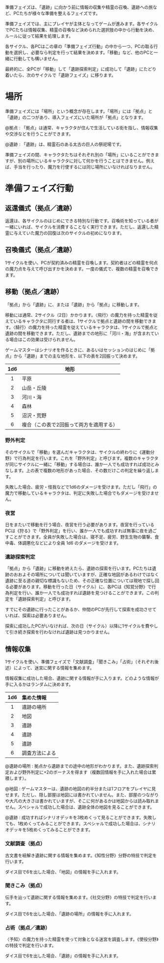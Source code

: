 準備フェイズは、「遺跡」に向かう前に情報の収集や精霊の召喚、遺跡への旅など、PCたちが様々な準備を整えるフェイズです。

準備フェイズでは、主にプレイヤが主体となってゲームが進みます。各サイクルでPCたちは情報収集、精霊の召喚など決められた選択肢の中から行動を決め、ルールに従って結果を処理します。

各サイクル、各PCはこの章の「準備フェイズ行動」の中から一つ、PCの取る行動を選択し、必要なら判定を行って結果を決めます。「移動」など、他のPCと一緒に行動しても構いません。

最終的に、全PCが「移動」して「遺跡探索判定」に成功して「遺跡」にたどり着いたら、次のサイクルで「遺跡フェイズ」に移ります。


# 場所

準備フェイズには「場所」という概念が存在します。「場所」には「拠点」と「遺跡」の二つがあり、導入フェイズにいた場所が「拠点」となります。

@拠点 : 「拠点」は通常、キャラクタが住んで生活している街を指し、情報収集や交渉などを行うことができます。

@遺跡 : 「遺跡」は、精霊石のある太古の巨人の祭祀場です。

準備フェイズの間、キャラクタたちはそれぞれ別の「場所」にいることができますが、別の場所にいるキャラクタに対して何かを行うことはできません。例えば、手当を行ったり、魔力を行使するには同じ場所にいなければなりません。


# 準備フェイズ行動

## 返還儀式（拠点／遺跡）

返還は、各サイクルのはじめにできる特別な行動です。召喚術を知っている者が一緒にいれば、サイクルを消費することなく実行できます。ただし、返還した精霊に与えていた魔力の回復は次のサイクルの初めになります。

## 召喚儀式（拠点／遺跡）

1サイクルを使い、PCが契約済みの精霊を召喚します。契約者はどの精霊を何点の魔力点を与えて呼び出すかを決めます。一度の儀式で、複数の精霊を召喚できます。

## 移動（拠点／遺跡）

「拠点」から「遺跡」に、または「遺跡」から「拠点」に移動します。

移動には通常、2サイクル（2日）かかります。〈飛行〉の魔力を持った精霊を従えているキャラクタに同行する者は、1サイクルで拠点と遺跡の間を移動できます。〈騎行〉の魔力を持った精霊を従えているキャラクタは、1サイクルで拠点と遺跡の間を移動できます。ただし、遺跡までの地形に「河川・海」が含まれている場合はこの効果は受けられません。

ゲームマスターはシナリオを作るときに、あるいはセッションのはじめに「拠点」から「遺跡」までの主な地形を、以下の表を2回振って決めます。

| 1d6 | 地形 |
| :-: | ---- |
| 1| 平原 |
| 2| 山岳・丘陵 |
| 3| 河川・海 |
| 4| 森林    |
| 5| 沼沢・荒野 |
| 6| 複合（この表で2回振って両方を適用する） |

### 野外判定

そのサイクルで「移動」を選んだキャラクタは、サイクルの終わりに《運動分野》で行為判定を行います。これを「野外判定」と呼びます。複数のキャラクタが同じサイクルに一緒に「移動」する場合は、誰か一人でも成功すれば成功とみなします。上の表で複数の地形があった場合、その数だけこの判定を繰り返します。

失敗した場合、疲労・怪我などで1d6のダメージを受けます。ただし「飛行」の魔力で移動しているキャラクタは、判定に失敗した場合でもダメージを受けません。

### 夜営

日をまたいで移動を行う場合、夜営を行う必要があります。夜営を行っているPCは《狩る》で「野外判定」を行い、誰か一人でも成功すれば無事に夜を過ごすことができます。全員が失敗した場合は、寝不足、疲労、野生生物の襲撃、食中毒、体調悪化などにより全員 1d6 のダメージを受けます。

### 遺跡探索判定

「拠点」から「遺跡」に移動を終えたら、遺跡の探索を行います。PCたちは遺跡のおおよその場所については聞いていますが、正確な地図があるわけではなく遺跡に至る道の親切な標識もないため、その正確な位置については現地で探し回る必要があります。移動を行った日（サイクル）に、各PCは《知覚分野》で行為判定を行い、誰か一人でも成功すれば遺跡を見つけることができます。この判定を「遺跡探索判定」と呼びます。

すでにその遺跡に行ったことがあるか、仲間のPCが先行して探索を成功させていれば、探索は必要ありません。

探索に成功したPCがいなければ、次の日（サイクル）以降に1サイクルを費やして引き続き探索を行わなければ遺跡は見つかりません。

## 情報収集

1サイクルを使い、準備フェイズで「文献調査」「聞きこみ」「占術」（それぞれ後述）によって、迷宮に関する情報を集めます。

情報収集に成功した場合、遺跡に関する情報が手に入ります。どのような情報が手に入るかはランダムに決めます。

| 1d6 | 集めた情報 |
| :-: | :------- |
| 1 | 遺跡の場所 |
| 2 | 地図 |
| 3 | 遺跡 |
| 4 | 遺跡 |
| 5 | 遺跡 |
| 6 | 調査方法による |

@遺跡の場所 : 拠点から遺跡までの途中の地形がわかります。また、遺跡探索判定および野外判定に+2のボーナスを得ます（複数回情報を手に入れた場合は累積します）。

@地図 : ゲームマスターは、遺跡の地図の約半分または1フロアをプレイヤに見せます。ただし、隠し部屋は地図には書かれていません。また、部屋のつながりや大凡の大きさは書かれていますが、そこに何があるかは地図からは読み取れません。スペシャルで成功した場合は、遺跡全体の地図を見ることができます。

@遺跡 : 成功すればシナリオデッキを3枚めくって見ることができます。失敗しても、1枚めくってみることができます。スペシャルで成功した場合は、シナリオデッキを5枚めくってみることができます。


### 文献調査（拠点）

古文書を紐解き遺跡に関する情報を集めます。《知性分野》分野の特技で判定を行います。

ダイス目で6を出した場合、「地図」の情報を手に入れます。

### 聞きこみ（拠点）

伝手を辿って遺跡に関する情報を集めます。《社交分野》の特技で判定を行います。

ダイス目で6を出した場合、「遺跡の場所」の情報を手に入れます。

### 占術（拠点／遺跡）

〈予知〉の魔力を持った精霊を使って対象となる迷宮を調査します。《使役分野》の特技で判定を行います。

ダイス目で6を出した場合、「遺跡」の情報を手に入れます。
